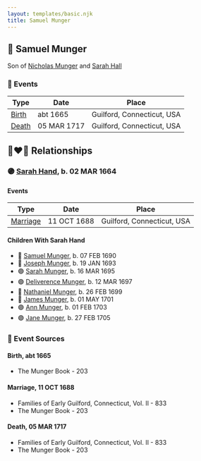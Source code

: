 ```yaml
---
layout: templates/basic.njk
title: Samuel Munger
---
```

## 🔵 Samuel Munger

Son of [Nicholas Munger](/people/4/40603656) and [Sarah Hall](/people/4/42804920)

### 📆 Events

Type | Date | Place
------ | ------ | ------
[Birth](#event-event-2) | abt 1665 | Guilford, Connecticut, USA
[Death](#event-event-3) | 05 MAR 1717 | Guilford, Connecticut, USA

## 👩‍❤️‍👨 Relationships

### 🟣 [Sarah Hand](/people/7/75255100), b. 02 MAR 1664

#### Events

Type | Date | Place
------ | ------ | ------
[Marriage](#event-family-0-event-0) | 11 OCT 1688 | Guilford, Connecticut, USA
#### Children With Sarah Hand
* 🔵 [Samuel Munger](/people/6/64239804), b. 07 FEB 1690
* 🔵 [Joseph Munger](/people/8/82274524), b. 19 JAN 1693
* 🟣 [Sarah Munger](/people/2/24642538), b. 16 MAR 1695
* 🟣 [Deliverence Munger](/people/1/16376581), b. 12 MAR 1697
* 🔵 [Nathaniel Munger](/people/9/90245281), b. 26 FEB 1699
* 🔵 [James Munger](/people/7/73707528), b. 01 MAY 1701
* 🟣 [Ann Munger](/people/6/68439647), b. 01 FEB 1703
* 🟣 [Jane Munger](/people/1/1929334), b. 27 FEB 1705
### 📰 Event Sources

#### <a id="event-event-2"></a> Birth, abt 1665
* The Munger Book  - 203

#### <a id="event-family-0-event-0"></a> Marriage, 11 OCT 1688
* Families of Early Guilford, Connecticut, Vol. II  - 833
* The Munger Book  - 203
#### <a id="event-event-3"></a> Death, 05 MAR 1717
* Families of Early Guilford, Connecticut, Vol. II  - 833
* The Munger Book  - 203
